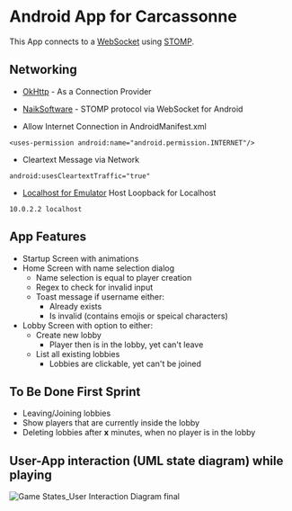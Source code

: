 # Android App for Carcassonne

This App connects to a [WebSocket](https://en.wikipedia.org/wiki/WebSocket) using [STOMP](https://stomp.github.io/).


## Networking

- [OkHttp](https://square.github.io/okhttp/) - As a Connection Provider
- [NaikSoftware](https://github.com/NaikSoftware/StompProtocolAndroid) - STOMP protocol via WebSocket for Android

- Allow Internet Connection in AndroidManifest.xml
```
<uses-permission android:name="android.permission.INTERNET"/>
```

- Cleartext Message via Network
```
android:usesCleartextTraffic="true"
```

- [Localhost for Emulator](https://developer.android.com/studio/run/emulator-networking?hl=de) Host Loopback for Localhost
```
10.0.2.2 localhost
```
## App Features

- Startup Screen with animations
- Home Screen with name selection dialog
    - Name selection is equal to player creation
    - Regex to check for invalid input
    - Toast message if username either:
        - Already exists
        - Is invalid (contains emojis or speical characters)
- Lobby Screen with option to either:
    - Create new lobby
        - Player then is in the lobby, yet can't leave
    - List all existing lobbies
        - Lobbies are clickable, yet can't be joined


## To Be Done First Sprint

- Leaving/Joining lobbies
- Show players that are currently inside the lobby
- Deleting lobbies after __x__ minutes, when no player is in the lobby


## User-App interaction (UML state diagram) while playing
![Game States_User Interaction Diagram final](https://github.com/se2-carcassonne-team/app/assets/72282853/37501e48-0b8b-4625-990d-c2815108e67a)


